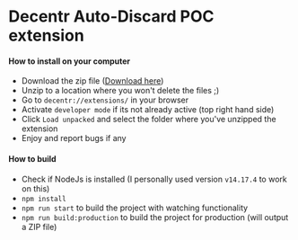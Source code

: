 # Decentr Auto-Discard POC extension

#### How to install on your computer
- Download the zip file ([Download here](https://github.com/bogdanteodoru/decentr-auto-discard/raw/master/archives/extension-build.zip))
- Unzip to a location where you won't delete the files ;)
- Go to `decentr://extensions/` in your browser
- Activate `developer mode` if its not already active (top right hand side)
- Click `Load unpacked` and select the folder where you've unzipped the extension
- Enjoy and report bugs if any

#### How to build

- Check if NodeJs is installed (I personally used version `v14.17.4` to work on this)
- `npm install`
- `npm run start` to build the project with watching functionality
- `npm run build:production` to build the project for production (will output a ZIP file)
